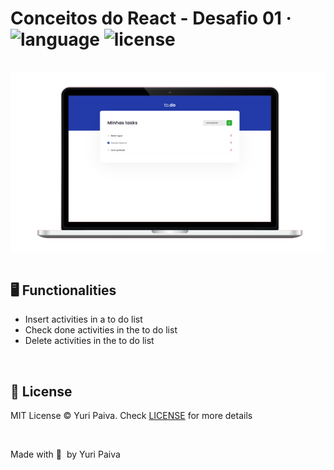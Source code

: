 # Conceitos do React - Desafio 01 &middot; ![language](https://img.shields.io/github/languages/top/yuriqpaiva/conceitos-do-react-desafio-01?color=blueviolet) ![license](https://img.shields.io/github/license/yuriqpaiva/conceitos-do-react-desafio-01?color=red)
<br />

<div align="center">
  <img align="center" src="./public/images/app.png" />
</div>

<br />

## 🖥 Functionalities
- Insert activities in a to do list
- Check done activities in the to do list
- Delete activities in the to do list

<br />

## 📝 License

MIT License © Yuri Paiva. Check [LICENSE](LICENSE) for more details

<br>

Made with 💜 &nbsp;by Yuri Paiva